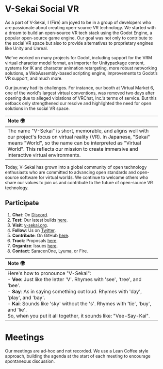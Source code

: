 # V-Sekai Social VR

As a part of V-Sekai, I (Fire) am joyed to be in a group of developers who are passionate about creating open-source VR technology. We started with a dream to build an open-source VR tech stack using the Godot Engine, a popular open-source game engine. Our goal was not only to contribute to the social VR space but also to provide alternatives to proprietary engines like Unity and Unreal.

We've worked on many projects for Godot, including support for the VRM virtual character model format, an importer for Unitypackage content, systems for IK and character animation retargeting, more robust networking solutions, a WebAssembly-based scripting engine, improvements to Godot’s VR support, and much more.

Our journey had its challenges. For instance, our booth at Virtual Market 6, one of the world's largest virtual conventions, was removed two days after opening due to alleged violations of VRChat, Inc.’s terms of service. But this setback only strengthened our resolve and highlighted the need for open solutions in the social VR space.

| Note 🌍                                                                                                                                                                                                                                                                              |
| :----------------------------------------------------------------------------------------------------------------------------------------------------------------------------------------------------------------------------------------------------------------------------------- |
| The name "V-Sekai" is short, memorable, and aligns well with our project's focus on virtual reality (VR). In Japanese, "Sekai" means "World", so the name can be interpreted as "Virtual World". This reflects our mission to create immersive and interactive virtual environments. |

Today, V-Sekai has grown into a global community of open technology enthusiasts who are committed to advancing open standards and open-source software for virtual worlds. We continue to welcome others who share our values to join us and contribute to the future of open-source VR technology.

## Participate

1. **Chat**: On [Discord](https://discord.gg/7BQDHesck8).
2. **Test**: Our latest builds [here](https://v-sekai.github.io/manuals/play_latest.html).
3. **Visit**: [v-sekai.org](https://v-sekai.org).
4. **Follow**: Us on [Twitter](https://twitter.com/VSekaiOfficial).
5. **Contribute**: On GitHub [here](https://github.com/V-Sekai).
6. **Track**: Proposals [here](https://github.com/V-Sekai/manuals/issues).
7. **Organize**: Issues [here](https://github.com/V-Sekai/v-sekai-game/issues).
8. **Contact**: SaracenOne, Lyuma, or Fire.

| Note 🌍                                                                                                                                                                                                                                                                                                                                                                 |
| :---------------------------------------------------------------------------------------------------------------------------------------------------------------------------------------------------------------------------------------------------------------------------------------------------------------------------------------------------------------------- |
| Here's how to pronounce "V-Sekai": <br> - **Vee**: Just like the letter 'V'. Rhymes with 'see', 'tree', and 'bee'. <br> - **Say**: As in saying something out loud. Rhymes with 'day', 'play', and 'bay'. <br> - **Kai**: Sounds like 'sky' without the 's'. Rhymes with 'tie', 'buy', and 'lie'. <br> So, when you put it all together, it sounds like: "Vee-Say-Kai". |

# Meetings

Our meetings are ad-hoc and not recorded. We use a Lean Coffee style approach, building the agenda at the start of each meeting to encourage spontaneous discussion.
